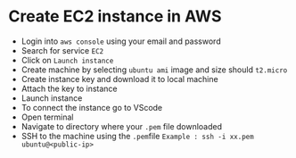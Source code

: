 # Create EC2 instance in AWS

- Login into `aws console` using your email and password
- Search for service `EC2`
- Click on `Launch instance`
- Create machine by selecting `ubuntu ami` image and size should `t2.micro`
- Create instance key and download it to local machine
- Attach the key to instance
- Launch instance
- To connect the instance go to VScode
- Open terminal
- Navigate to directory where your `.pem` file downloaded
- SSH to the machine using the `.pem`file
  `Example : ssh -i xx.pem ubuntu@<public-ip>`